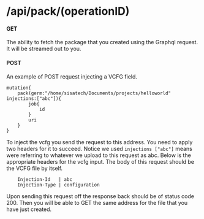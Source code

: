 # /api/pack/(operationID)
#### GET
The ability to fetch the package that you created using the Graphql request. It will be streamed out to you.
#### POST
An example of POST request injecting a VCFG field.

	mutation{
		pack(germ:"/home/sisatech/Documents/projects/helloworld" injections:["abc"]){
            job{
                id
            }
            uri
	    }
	}

To inject the vcfg you send the request to this address. You need to apply two headers for it to succeed. Notice we used `injections ["abc"]` means were referring to whatever we upload to this request as abc. Below is the appropriate headers for the vcfg input. The body of this request should be the VCFG file by itself.

        Injection-Id   | abc
        Injection-Type | configuration

Upon sending this request off the response back should be of status code 200. Then you will be able to GET the same address for the file that you have just created.
